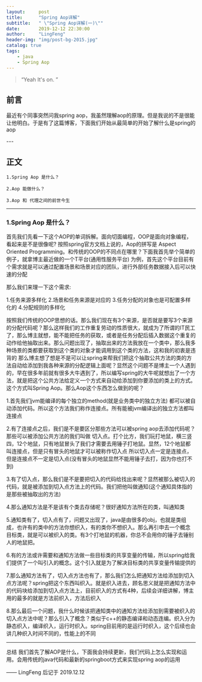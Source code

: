 ```yaml
---
layout:     post
title:      "Spring Aop详解"
subtitle:   " \"Spring Aop详解(一)\""
date:       2019-12-12 22:30:00
author:     "LingFeng"
header-img: "img/post-bg-2015.jpg"
catalog: true
tags:
    - java
    - Spring Aop
---
```


> “Yeah It's on. ”


## 前言

最近有个同事突然问我spring aop，我虽然理解aop的原理。但是我说的不是很能让他明白。于是有了这篇博客，下面我们开始从最简单的开始了解什么是spring的aop
 
 
<p id = "build"></p>
---

## 正文
 
    1.Spring Aop 是什么？

    2.Aop 能做什么？
	
	3.Aop 和 代理之间的前世今生
	
---
  <h3>1.Spring Aop 是什么？</h3>	
  
  首先我们先看一下这个AOP的单词拆解。面向切面编程，OOP是面向对象编程，看起来是不是很像呢? 按照spring官方文档上说的，Aop的拼写是 Aspect Oriented Programming。和传统的OOP的不同点在哪里？下面我首先举个简单的例子，就拿博主最近做的一个T平台(通用性服务平台) 为例，首先这个平台目前有个需求就是可以通过配置场景和场景对应的团队，进行外部任务数据接入后可以快速的分配
  
  那么我们来理一下这个需求:
  
  1.任务来源多样化
  2.场景和任务来源是对应的
  3.任务分配的对象也是可配置多样化的
  4.分配规则的多样化
  
  按照我们传统的OOP思想的话。那么我们现在有3个来源，是否就是要写3个来源的分配代码呢？那么这样我们的工作重复劳动的性质很大，就成为了所谓的IT民工了，那么博主就想，能不能把任务的获取，或者是任务分配后插入数据这个重复的动作给他抽取出来。那么问题出现了，抽取出来的方法我放在一个类中，那么我多种场景的类都要获取到这个类的对象才能调用到这个类的方法，这和我的初衷是违背的
那么博主想了想是不是可以让spring来帮我们把这个抽取公共方法的类的方法自动给添加到我各种来源的分配逻辑上面呢？显然这个问题不是博主一个人遇到的，早在很多年前就有很多大牛遇到了，所以编写spring的大牛呢就想出了一个方法，就是把这个公共方法给定义一个方式来自动给添加到你要添加的类上的方式。这个方式叫Spring Aop。那么Aop这个东西怎么做到的呢？
 
 1.首先我们jvm能编译的每个独立的method(就是业务类中的独立方法) 都可以被自动添加代码。所以这个方法我们称作连接点。所有能被jvm编译出的独立方法都叫连接点
 
 2.有了连接点之后，我们是不是要区分那些方法可以被spring aop去添加代码呢？那些可以被添加公共方法的我们叫做 切入点。打个比方，我们玩打地鼠，横三竖四，12个地鼠，只有地鼠冒头了我们才需要去用锤子打地鼠。显然，12个地鼠都叫连接点，但是只有冒头的地鼠才可以被称作切入点 所以切入点一定是连接点，但是连接点不一定是切入点(没有冒头的地鼠显然不能用锤子去打，因为你也打不到)
 
 3.有了切入点，那么我们是不是要把切入的代码给找出来呢？显然被那么被切入的代码，就是被添加到切入点方法上的代码。我们把他叫做通知(这个通知具体指的是那些被抽取出的方法)
 
 4.那么通知方法是不是该有个类去存储呢？很好通知方法所在的类，叫通知类
 
 5.通知类有了，切入点有了，问题又出现了，java是由很多的obj，也就是类组成，也许有的类中的方法你想织入，有的类你不想织入。那么再引申去一个概念 目标类，就是可以被织入的类。有3个打地鼠的机器，你总不会用你的锤子去锤别人的地鼠把。
 
 6.有的方法或许需要和通知方法做一些目标类的共享变量的传输，所以spring给我们提供了一个叫引入的概念。这个引入就是为了解决目标类的共享变量传输提供的
 
 7.那么通知方法有了，切入点方法也有了，那么我们怎么把通知方法给添加到切入点方法呢？spring把这个东西叫织入。就是织入进去，顾名思义就是把通知方法中的代码块给添加到切入点方法上，目前织入的方式有4种，后续会详细讲解，博主用的最多的就是方法前织入，方法后织入

 8.那么最后一个问题，我什么时候该把通知类中的通知方法给添加到需要被织入的切入点方法中呢？那么引入了概念？类似于c++的静态编译和动态连编。织入分为静态织入，编译织入，运行时织入。spring目前用的是运行时织入，这个后续也会讲几种织入时间不同的，性能上的不同

---

总结
    我们首先了解AOP是什么，下面我会持续更新，我们代码上怎么实现和运用。会用传统的java代码和最新的springboot方式来实现spring aop的运用

—— LingFeng 后记于 2019.12.12